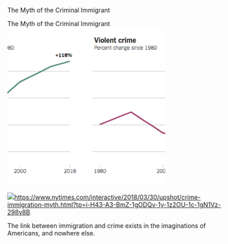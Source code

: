 The Myth of the Criminal Immigrant

The Myth of the Criminal Immigrant
![](../_resources/19b3f7c77592db870bd4ce2a4957cf42.png)

![](../_resources/0c87615228ac684f3ee868718deb902a.png)https://www.nytimes.com/interactive/2018/03/30/upshot/crime-immigration-myth.html?tp=i-H43-A3-BmZ-1gODQv-1y-1z2OU-1c-1gN1Vz-298y8B

The link between immigration and crime exists in the imaginations of Americans, and nowhere else.